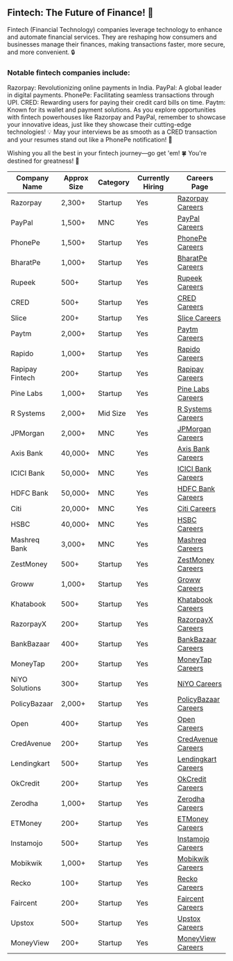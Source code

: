 ## Fintech: The Future of Finance! 💸

Fintech (Financial Technology) companies leverage technology to enhance and automate financial services. They are reshaping how consumers and businesses manage their finances, making transactions faster, more secure, and more convenient. 🔒

### Notable fintech companies include:

Razorpay: Revolutionizing online payments in India.
PayPal: A global leader in digital payments.
PhonePe: Facilitating seamless transactions through UPI.
CRED: Rewarding users for paying their credit card bills on time.
Paytm: Known for its wallet and payment solutions.
As you explore opportunities with fintech powerhouses like Razorpay and PayPal, remember to showcase your innovative ideas, just like they showcase their cutting-edge technologies! 💡 May your interviews be as smooth as a CRED transaction and your resumes stand out like a PhonePe notification! 📲

Wishing you all the best in your fintech journey—go get 'em! 🍀 You're destined for greatness! 🌟

| Company Name    | Approx Size | Category | Currently Hiring | Careers Page                                                   |
| --------------- | ----------- | -------- | ---------------- | -------------------------------------------------------------- |
| Razorpay        | 2,300+      | Startup  | Yes              | [Razorpay Careers](https://razorpay.com/jobs/jobs-all/)        |
| PayPal          | 1,500+      | MNC      | Yes              | [PayPal Careers](https://www.paypal.com/us/webapps/mpp/jobs)   |
| PhonePe         | 1,500+      | Startup  | Yes              | [PhonePe Careers](https://www.phonepe.com/careers/)            |
| BharatPe        | 1,000+      | Startup  | Yes              | [BharatPe Careers](https://www.bharatpe.com/careers)           |
| Rupeek          | 500+        | Startup  | Yes              | [Rupeek Careers](https://rupeek.com/careers)                   |
| CRED            | 500+        | Startup  | Yes              | [CRED Careers](https://cred.club/careers)                      |
| Slice           | 200+        | Startup  | Yes              | [Slice Careers](https://sliceit.com/careers)                   |
| Paytm           | 2,000+      | Startup  | Yes              | [Paytm Careers](https://paytm.com/careers)                     |
| Rapido          | 1,000+      | Startup  | Yes              | [Rapido Careers](https://rapido.bike/careers)                  |
| Rapipay Fintech | 200+        | Startup  | Yes              | [Rapipay Careers](https://www.rapipay.com/careers)             |
| Pine Labs       | 1,000+      | Startup  | Yes              | [Pine Labs Careers](https://www.pinelabs.com/careers/)         |
| R Systems       | 2,000+      | Mid Size | Yes              | [R Systems Careers](https://www.rsystems.com/careers/)         |
| JPMorgan        | 2,000+      | MNC      | Yes              | [JPMorgan Careers](https://careers.jpmorgan.com/us/en/home)    |
| Axis Bank       | 40,000+     | MNC      | Yes              | [Axis Bank Careers](https://www.axisbank.com/careers)          |
| ICICI Bank      | 50,000+     | MNC      | Yes              | [ICICI Bank Careers](https://www.icicibank.com/careers)        |
| HDFC Bank       | 50,000+     | MNC      | Yes              | [HDFC Bank Careers](https://hdfcbank.com/careers)              |
| Citi            | 20,000+     | MNC      | Yes              | [Citi Careers](https://careers.citi.com)                       |
| HSBC            | 40,000+     | MNC      | Yes              | [HSBC Careers](https://www.hsbc.com/careers)                   |
| Mashreq Bank    | 3,000+      | MNC      | Yes              | [Mashreq Careers](https://www.mashreqbank.com/en/home/careers) |
| ZestMoney       | 500+        | Startup  | Yes              | [ZestMoney Careers](https://www.zestmoney.in/careers)          |
| Groww           | 1,000+      | Startup  | Yes              | [Groww Careers](https://groww.in/careers)                      |
| Khatabook       | 500+        | Startup  | Yes              | [Khatabook Careers](https://khatabook.com/careers)             |
| RazorpayX       | 200+        | Startup  | Yes              | [RazorpayX Careers](https://razorpay.com/jobs/jobs-all/)       |
| BankBazaar      | 400+        | Startup  | Yes              | [BankBazaar Careers](https://www.bankbazaar.com/careers.html)  |
| MoneyTap        | 200+        | Startup  | Yes              | [MoneyTap Careers](https://moneytap.com/careers)               |
| NiYO Solutions  | 300+        | Startup  | Yes              | [NiYO Careers](https://www.niyo.com/careers)                   |
| PolicyBazaar    | 2,000+      | Startup  | Yes              | [PolicyBazaar Careers](https://www.policybazaar.com/careers)   |
| Open            | 400+        | Startup  | Yes              | [Open Careers](https://open.money/careers)                     |
| CredAvenue      | 200+        | Startup  | Yes              | [CredAvenue Careers](https://credavenue.com/careers)           |
| Lendingkart     | 500+        | Startup  | Yes              | [Lendingkart Careers](https://www.lendingkart.com/careers)     |
| OkCredit        | 200+        | Startup  | Yes              | [OkCredit Careers](https://okcredit.in/careers)                |
| Zerodha         | 1,000+      | Startup  | Yes              | [Zerodha Careers](https://zerodha.com/careers)                 |
| ETMoney         | 200+        | Startup  | Yes              | [ETMoney Careers](https://www.etmoney.com/careers)             |
| Instamojo       | 500+        | Startup  | Yes              | [Instamojo Careers](https://www.instamojo.com/careers/)        |
| Mobikwik        | 1,000+      | Startup  | Yes              | [Mobikwik Careers](https://www.mobikwik.com/careers)           |
| Recko           | 100+        | Startup  | Yes              | [Recko Careers](https://recko.com/careers)                     |
| Faircent        | 200+        | Startup  | Yes              | [Faircent Careers](https://www.faircent.com/careers)           |
| Upstox          | 500+        | Startup  | Yes              | [Upstox Careers](https://upstox.com/careers/)                  |
| MoneyView       | 200+        | Startup  | Yes              | [MoneyView Careers](https://moneyview.in/careers)              |
